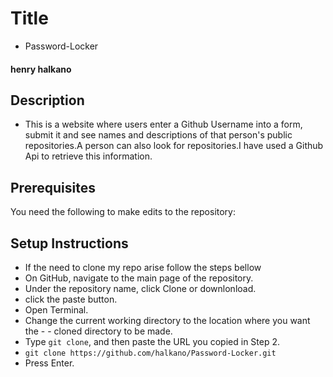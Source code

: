 # Title

- Password-Locker
#### henry halkano

## Description
- This is a website where users enter a Github Username into a form, submit it and see names and descriptions of that person's public repositories.A person can also look for repositories.I have used a Github Api to retrieve this information.

## Prerequisites
  You need the following to make edits to the repository:



## Setup Instructions
- If the need to clone my repo arise follow the steps bellow
- On GitHub, navigate to the main page of the repository.
- Under the repository name, click Clone or downlonload.
- click the paste button.
- Open Terminal.
- Change the current working directory to the location where you want the - - cloned directory to be made.
- Type `git clone`, and then paste the URL you copied in Step 2.
- `git clone https://github.com/halkano/Password-Locker.git`
- Press Enter.
